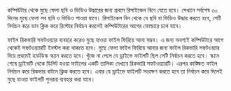 কম্পিউটার থেকে মুছে ফেলা ছবি ও ভিডিও উদ্ধারের জন্য প্রথমে রিসাইকেল বিনে যেতে হবে। সেখানে সর্বশেষ ৩০ দিনের মুছে ফেলা সব ছবি ও ভিডিও পাওয়া যাবে। রিসাইকেল বিন থেকে যে ছবি বা ভিডিও উদ্ধার করতে হবে, সেটি নির্বাচন করে ডান ক্লিক করে রিস্টোর নির্বাচন করলেই কম্পিউটারের আগের ফোল্ডারে চলে যাবে।

ফাইল রিকভারি সফটওয়্যার ব্যবহার করেও মুছে যাওয়া ফাইল ফিরিয়ে আনা সম্ভব। এ জন্য অবশ্যই কম্পিউটারে আগে থেকেই সফটওয়্যারটি ইনস্টল করা থাকতে হবে। মুছে ফেলা ফাইল ফিরিয়ে আনার জন্য ফাইল রিকভারি সফটওয়্যার দিয়ে প্রথমেই হার্ডডিস্ক স্ক্যান করতে হবে। খুঁজে না পেলে যে ড্রাইভে ফাইলটি ছিল সেটি নির্বাচন করতে হবে। স্ক্যান শেষে ড্রাইভটি থেকে ডিলিট হওয়া ফাইলের একটি তালিকা দেখাবে রিকভারি সফটওয়্যারটি। এরপর কাঙ্ক্ষিত ফাইল নির্বাচন করে রিকভার বাটনে ক্লিক করতে হবে। এবার যে ড্রাইভে ফাইলটি সংরক্ষণ করতে হবে তা নির্বাচন করে দিলেই মুছে যাওয়া ফাইলটি পুনরায় ব্যবহার করা যাবে।
